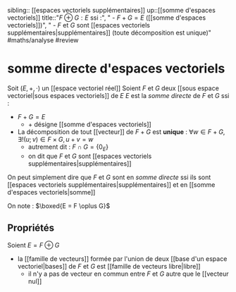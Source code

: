 sibling:: [[espaces vectoriels supplémentaires]]
up::[[somme d'espaces vectoriels]]
title::"$F \oplus G : E$ ssi :", " - $F+G = E$ ([[somme d'espaces vectoriels]])", " - $F$ et $G$ sont [[espaces vectoriels supplémentaires|supplémentaires]] (toute décomposition est unique)"
#maths/analyse #review 
# somme directe d'espaces vectoriels
Soit $(E, +, \cdot)$ un [[espace vectoriel réel]]
Soient $F$ et $G$ deux [[sous espace vectoriel|sous espaces vectoriels]] de $E$
$E$ est la _somme directe_ de $F$ et $G$ ssi :
 - $F + G = E$
     - $+$ désigne [[somme d'espaces vectoriels]]
 - La décomposition de tout [[vecteur]] de $F+G$ est **unique** : $\forall w \in F+G, \exists!(u;v)\in F \times G, u+v = w$
     - autrement dit : $F \cap G = \{0_E\}$
     - on dit que $F$ et $G$ sont [[espaces vectoriels supplémentaires|supplémentaires]]

On peut simplement dire que $F$ et $G$ sont en _somme directe_ ssi ils sont [[espaces vectoriels supplémentaires|supplémentaires]] et en [[somme d'espaces vectoriels|somme]]

On note : $\boxed{E = F \oplus G}$



## Propriétés
Soient $E = F \oplus G$

 - la [[famille de vecteurs]] formée par l'union de deux [[base d'un espace vectoriel|bases]] de $F$ et $G$ est [[famille de vecteurs libre|libre]]
     - il n'y a pas de vecteur en commun entre $F$ et $G$ autre que le [[vecteur nul]]